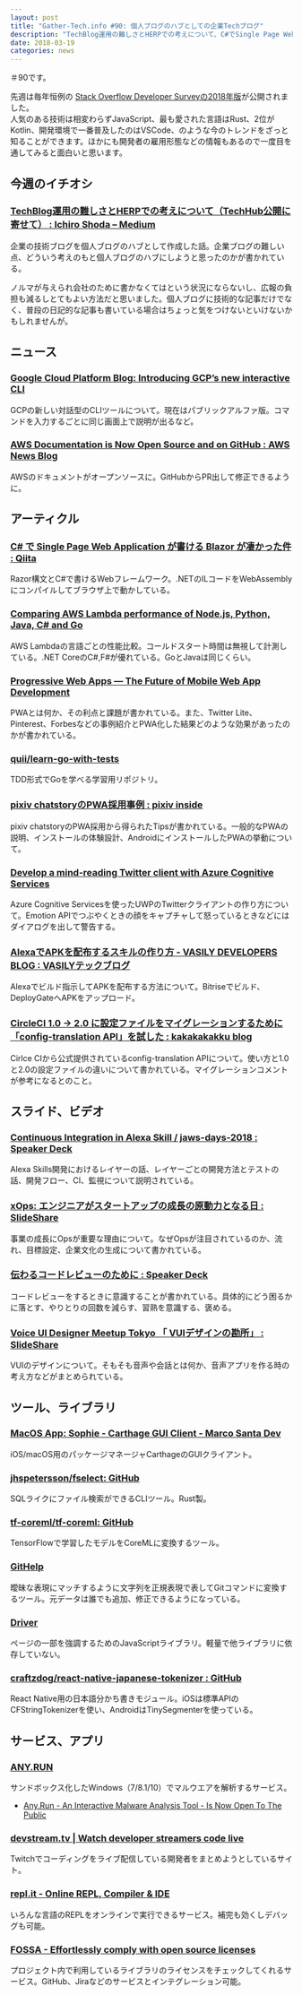 ```yaml
---
layout: post
title: "Gather-Tech.info #90: 個人ブログのハブとしての企業Techブログ"
description: "TechBlog運用の難しさとHERPでの考えについて、C#でSingle Page Web Applicationが書けるBlazorが凄かった件 など"
date: 2018-03-19
categories: news
---
```


＃90です。

先週は毎年恒例の [Stack Overflow Developer Surveyの2018年版](https://insights.stackoverflow.com/survey/2018)が公開されました。  
人気のある技術は相変わらずJavaScript、最も愛された言語はRust、2位がKotlin、開発環境で一番普及したのはVSCode、のような今のトレンドをざっと知ることができます。ほかにも開発者の雇用形態などの情報もあるので一度目を通してみると面白いと思います。

## 今週のイチオシ

### [TechBlog運用の難しさとHERPでの考えについて（TechHub公開に寄せて） : Ichiro Shoda – Medium](https://medium.com/@ichiroshoda/howtomanagetechblog-af451552192a)

企業の技術ブログを個人ブログのハブとして作成した話。企業ブログの難しい点、どういう考えのもと個人ブログのハブにしようと思ったのかが書かれている。

ノルマが与えられ会社のために書かなくてはという状況にならないし、広報の負担も減るしとてもよい方法だと思いました。個人ブログに技術的な記事だけでなく、普段の日記的な記事も書いている場合はちょっと気をつけないといけないかもしれませんが。

## ニュース

### [Google Cloud Platform Blog: Introducing GCP’s new interactive CLI](https://cloudplatform.googleblog.com/2018/03/introducing-GCPs-new-interactive-CLI.html)

GCPの新しい対話型のCLIツールについて。現在はパブリックアルファ版。コマンドを入力するごとに同じ画面上で説明が出るなど。

### [AWS Documentation is Now Open Source and on GitHub : AWS News Blog](https://aws.amazon.com/jp/blogs/aws/aws-documentation-is-now-open-source-and-on-github/)

AWSのドキュメントがオープンソースに。GitHubからPR出して修正できるように。

## アーティクル

### [C# で Single Page Web Application が書ける Blazor が凄かった件 : Qiita](https://qiita.com/jsakamoto/items/20d4893f6c8cdb0356f6)

Razor構文とC#で書けるWebフレームワーク。.NETのILコードをWebAssemblyにコンパイルしてブラウザ上で動かしている。

### [Comparing AWS Lambda performance of Node.js, Python, Java, C# and Go](https://read.acloud.guru/comparing-aws-lambda-performance-of-node-js-python-java-c-and-go-29c1163c2581)

AWS Lambdaの言語ごとの性能比較。コールドスタート時間は無視して計測している。.NET CoreのC#,F#が優れている。GoとJavaは同じくらい。

### [Progressive Web Apps — The Future of Mobile Web App Development](https://hackernoon.com/progressive-web-apps-the-future-of-mobile-web-app-development-f29257b0dea2)

PWAとは何か、その利点と課題が書かれている。また、Twitter Lite、Pinterest、Forbesなどの事例紹介とPWA化した結果どのような効果があったのかが書かれている。

### [quii/learn-go-with-tests](https://github.com/quii/learn-go-with-tests)

TDD形式でGoを学べる学習用リポジトリ。

### [pixiv chatstoryのPWA採用事例 : pixiv inside](https://inside.pixiv.blog/ikasoumen/3513)

pixiv chatstoryのPWA採用から得られたTipsが書かれている。一般的なPWAの説明、インストールの体験設計、AndroidにインストールしたPWAの挙動について。

### [Develop a mind-reading Twitter client with Azure Cognitive Services](https://medium.com/windows-developer/develop-a-mind-reading-twitter-client-with-azure-cognitive-services-f73f0c937671)

Azure Cognitive Servicesを使ったUWPのTwitterクライアントの作り方について。Emotion APIでつぶやくときの顔をキャプチャして怒っているときなどにはダイアログを出して警告する。

### [AlexaでAPKを配布するスキルの作り方 - VASILY DEVELOPERS BLOG : VASILYテックブログ](http://tech.vasily.jp/entry/alexa_distribute_apk)

Alexaでビルド指示してAPKを配布する方法について。Bitriseでビルド、DeployGateへAPKをアップロード。

### [CircleCI 1.0 → 2.0 に設定ファイルをマイグレーションするために「config-translation API」を試した : kakakakakku blog](http://kakakakakku.hatenablog.com/entry/2018/03/15/010820)

Cirlce CIから公式提供されているconfig-translation APIについて。使い方と1.0と2.0の設定ファイルの違いについて書かれている。マイグレーションコメントが参考になるとのこと。

## スライド、ビデオ

### [Continuous Integration in Alexa Skill / jaws-days-2018 : Speaker Deck](https://speakerdeck.com/hideokamoto/jaws-days-2018)

Alexa Skills開発におけるレイヤーの話、レイヤーごとの開発方法とテストの話、開発フロー、CI、監視について説明されている。

### [xOps: エンジニアがスタートアップの成長の原動力となる日 : SlideShare](https://www.slideshare.net/takaumada/xops)

事業の成長にOpsが重要な理由について。なぜOpsが注目されているのか、流れ、目標設定、企業文化の生成について書かれている。

### [伝わるコードレビューのために : Speaker Deck](https://speakerdeck.com/skuroki/chuan-warukodorebiyufalsetameni)

コードレビューをするときに意識することが書かれている。具体的にどう困るかに落とす、やりとりの回数を減らす、習熟を意識する、褒める。

### [Voice UI Designer Meetup Tokyo 「 VUIデザインの勘所」 : SlideShare](https://www.slideshare.net/yukio.andoh/voice-ui-designer-meetup-tokyo-vui)

VUIのデザインについて。そもそも音声や会話とは何か、音声アプリを作る時の考え方などがまとめられている。

## ツール、ライブラリ

### [MacOS App: Sophie - Carthage GUI Client - Marco Santa Dev](https://marcosantadev.com/portfolio/macos-app-sophie/)

iOS/macOS用のパッケージマネージャCarthageのGUIクライアント。

### [jhspetersson/fselect: GitHub](https://github.com/jhspetersson/fselect)

SQLライクにファイル検索ができるCLIツール。Rust製。

### [tf-coreml/tf-coreml: GitHub](https://github.com/tf-coreml/tf-coreml)

TensorFlowで学習したモデルをCoreMLに変換するツール。

### [GitHelp](https://masui.github.io/GitHelp/)

曖昧な表現にマッチするように文字列を正規表現で表してGitコマンドに変換するツール。元データは誰でも追加、修正できるようになっている。

### [Driver](http://kamranahmed.info/driver)

ページの一部を強調するためのJavaScriptライブラリ。軽量で他ライブラリに依存していない。

### [craftzdog/react-native-japanese-tokenizer : GitHub](https://github.com/craftzdog/react-native-japanese-tokenizer)

React Native用の日本語分かち書きモジュール。iOSは標準APIのCFStringTokenizerを使い、AndroidはTinySegmenterを使っている。


## サービス、アプリ

### [ANY.RUN](https://app.any.run/)

サンドボックス化したWindows（7/8.1/10）でマルウエアを解析するサービス。

- [Any.Run - An Interactive Malware Analysis Tool - Is Now Open To The Public](https://www.bleepingcomputer.com/news/security/anyrun-an-interactive-malware-analysis-tool-is-now-open-to-the-public/)

### [devstream.tv | Watch developer streamers code live](https://devstream.tv/)

Twitchでコーディングをライブ配信している開発者をまとめようとしているサイト。

### [repl.it - Online REPL, Compiler & IDE](https://repl.it/)

いろんな言語のREPLをオンラインで実行できるサービス。補完も効くしデバッグも可能。

### [FOSSA - Effortlessly comply with open source licenses](https://fossa.io/)

プロジェクト内で利用しているライブラリのライセンスをチェックしてくれるサービス。GitHub、Jiraなどのサービスとインテグレーション可能。
